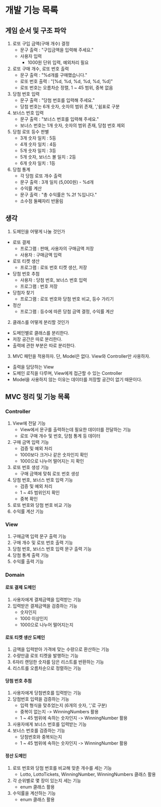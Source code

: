 # 개발 기능 목록

## 게임 순서 및 구조 파악

1. 로또 구입 금액(구매 개수) 결정
    - 문구 출력 : "구입금액을 입력해 주세요."
    - 사용자 입력
      - 1000원 단위 입력, 예외처리 필요
2. 로또 구매 개수, 로또 번호 출력
    - 문구 출력 : "%d개를 구매했습니다."
    - 로또 번호 출력 : "\[%d, %d, %d, %d, %d, %d\]"
    - 로또 번호는 오름차순 정렬, 1 ~ 45 범위, 중복 없음
3. 당첨 번호 입력
   - 문구 출력 : "당첨 번호를 입력해 주세요."
   - 당첨 번호는 6개 숫자, 숫자의 범위 존재, ','쉼표로 구분
4. 보너스 번호 입력
   - 문구 출력 : "보너스 번호를 입력해 주세요."
   - 보너스 번호는 1개 숫자, 숫자의 범위 존재, 당첨 번호 제외
5. 당첨 로또 등수 판별
    - 3개 숫자 일치 : 5등 
    - 4개 숫자 일치 : 4등
    - 5개 숫자 일치 : 3등
    - 5개 숫자, 보너스 볼 일치 : 2등
    - 6개 숫자 일치 : 1등
6. 당첨 통계
    - 각 당첨 로또 개수 출력
    - 문구 출력 : 3개 일치 (5,000원) - %d개
    - 수익률 계산
    - 문구 출력 : "총 수익률은 %.2f %입니다."
    - 소수점 둘째자리 반올림

## 생각

1. 도메인을 어떻게 나눌 것인가
- 로또 결제
  - 프로그램 : 판매, 사용자의 구매금액 저장
  - 사용자 : 구매금액 입력
- 로또 티켓 생산
  - 프로그램 : 로또 번호 티켓 생산, 저장
- 당첨 번호 추첨
  - 사용자 : 당첨 번호, 보너스 번호 입력
  - 프로그램 : 번호 저장
- 당첨자 찾기
  - 프로그램 : 로또 번호와 당첨 번호 비교, 등수 가리기
- 정산
  - 프로그램 : 등수에 따른 당첨 금액 결정, 수익률 계산
2. 클래스를 어떻게 분리할 것인가
- 도메인별로 클래스를 분리한다.
- 저장 공간은 따로 분리한다.
- 출력에 관한 부분은 따로 분리한다.
3. MVC 패턴을 적용하자. 단, Model은 없다. View와 Controller만 사용하자.
- 출력을 담당하는 View
- 도메인 로직을 다루며, View에게 접근할 수 있는 Controller
- Model을 사용하지 않는 이유는 데이터를 저장할 공간이 없기 때문이다.

## MVC 정리 및 기능 목록

### Controller
1. View에 전달 기능
   - View에서 문구를 출력하는데 필요한 데이터를 전달하는 기능
   - 로또 구매 개수 및 번호, 당첨 통계 등 데이터
2. 구매 금액 입력 기능
    - 검증 및 예외 처리
    - 1000보다 크거나 같은 숫자인지 확인
    - 1000으로 나누어 떨어지는 지 확인
3. 로또 번호 생성 기능
    - 구매 금액에 맞춰 로또 번호 생성
4. 당첨 번호, 보너스 번호 입력 기능
    - 검증 및 예외 처리
    - 1 ~ 45 범위인지 확인
    - 중복 확인
5. 로또 번호와 당첨 번호 비교 기능
6. 수익률 계산 기능

### View
1. 구매금액 입력 문구 출력 기능
2. 구매 개수 및 로또 번호 출력 기능
3. 당첨 번호, 보너스 번호 입력 문구 출력 기능
4. 당첨 통계 출력 기능
5. 수익률 출력 기능

### Domain
#### 로또 결제 도메인
1. 사용자에게 결제금액을 입력받는 기능
2. 입력받은 결제금액을 검증하는 기능
    - 숫자인지
    - 1000 이상인지
    - 1000으로 나누어 떨어지는지

#### 로또 티켓 생산 도메인
1. 금액을 입력받아 가격에 맞는 수량으로 환산하는 기능
2. 수량만큼 로또 티켓을 발행하는 기능
3. 6자리 랜덤한 숫자를 담은 리스트를 반환하는 기능
4. 리스트를 오름차순으로 정렬하는 기능

#### 당첨 번호 추첨
1. 사용자에게 당첨번호를 입력받는 기능
2. 당첨번호 입력을 검증하는 기능
   - 입력 형식을 맞추었는지 (6개의 숫자, ','로 구분)
   - 중복이 없는지 -> WinningNumbers 활용
   - 1 ~ 45 범위에 속하는 숫자인지 -> WinningNumber 활용
3. 사용자에게 보너스 번호를 입력받는 기능
4. 보너스 번호를 검증하는 기능
   - 당첨번호와 중복되는지
   - 1 ~ 45 범위에 속하는 숫자인지 -> WinningNumber 활용

#### 정산 도메인
1. 로또 번호와 당첨 번호를 비교해 맞춘 개수를 세는 기능
   - Lotto, LottoTickets, WinningNumber, WinningNumbers 클래스 활용
2. 각 순위별로 몇 장이 있는지 세는 기능
   - enum 클래스 활용
3. 수익률을 계산하는 기능
   - enum 클래스 활용